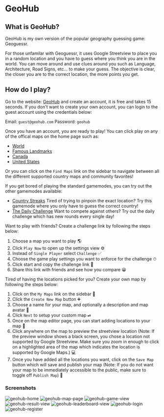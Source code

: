 # GeoHub

## What is GeoHub?

GeoHub is my own version of the popular geography guessing game: Geoguessr.

For those unfamilar with Geoguessr, it uses Google Streetview to place you in a random location and you have to guess where you think you are in the world. You can move around and use clues around you such as Language, Architecture, Road Signs, etc... to make your guess. The objective is clear, the closer you are to the correct location, the more points you get.

## How do I play?

Go to the website: [GeoHub](https://geohub.vercel.app) and create an account, it is free and takes 15 seconds. If you don't want to create your own account, you can login to the guest account using the credentials below:

Email: `guest@geohub.com`
Password: `geohub`

Once you have an account, you are ready to play! You can click play on any of the offical maps on the home page such as:

- [World](https://geohub.vercel.app/map/6185df7a7b54baf63473a53e)
- [Famous Landmarks](https://geohub.vercel.app/map/6185dfd47b54baf63473a540)
- [Canada](https://geohub.vercel.app/map/6185dff27b54baf63473a541)
- [United States](https://geohub.vercel.app/map/6185e0077b54baf63473a542)

Or you can click on the `Find Maps` link on the sidebar to navigate between all the different supported country maps and community favorites!

If you get bored of playing the standard gamemodes, you can try out the other gamemodes available:

- [Country Streaks](https://geohub.vercel.app/streaks) Tired of trying to pinpoin the exact location? Try this gamemode where you only have to guess the correct country!
- [The Daily Challenge](https://geohub.vercel.app/daily-challenge) Want to compete against others? Try out the daily challenge which has new rounds every single day!

Want to play with friends? Create a challenge link by following the steps below:

1. Choose a map you want to play 🌎
2. Click `Play Now` to open up the settings view ⚙
3. Instead of `Single Player` select `Challenge` ✅
4. Choose the game play settings you want to enforce for the challenge ⏱
5. Click start and copy the challenge link 🔗
6. Share this link with friends and see how you compare 😀

Tired of having the locations picked for you? Create your own map by following the steps below:

1. Click on the `My Maps` link on the sidebar 🔗
2. Click the `Create New Map` button ➕
3. Choose a name for your map, and optionally a description and map avatar 📛
4. Click `Next` to setup your custom map ⏯
5. Once on the map editor page, you can start adding locations to your map 📌
6. Click anywhere on the map to preview the streetview location (Note: If the preview window shows a black screen, you chose a location not supported by Google Streetview. Make sure you zoom in enough to click on a highlighted area of the map which indicates the location is supported by Google Maps.) 💻
7. Once you have added all the locations you want, click on the `Save Map` button which will save and publish your map (Note: If you do not want your map to be immediately accessible to the public, make sure to toggle off `Publish Map`) 📲

### Screenshots

![geohub-home](https://github.com/benlikescode/geohubProd/assets/63207900/fb5505f5-d31a-4b54-9af5-c6ca19053e0c)
![geohub-map-page](https://github.com/benlikescode/geohubProd/assets/63207900/7a24d875-b4ac-4180-8768-97f66c4e67e7)
![geohub-game-view](https://github.com/benlikescode/geohubProd/assets/63207900/fb20531e-ecc4-4e76-9420-e9f82adf7047)
![geohub-result-view](https://github.com/benlikescode/geohubProd/assets/63207900/e9b8f044-ef37-4392-8b5d-999c810fb2fa)
![geohub-leaderboard-view](https://github.com/benlikescode/geohubProd/assets/63207900/be238c27-630c-40f2-95a4-b827cb1347d4)
![geohub-login](https://github.com/benlikescode/geohubProd/assets/63207900/071d6ea7-8e4e-467e-b20a-f52785457f43)
![geohub-register](https://github.com/benlikescode/geohubProd/assets/63207900/9b4ad2ea-dd82-4979-ab1b-b0cd3cbdf9bc)
